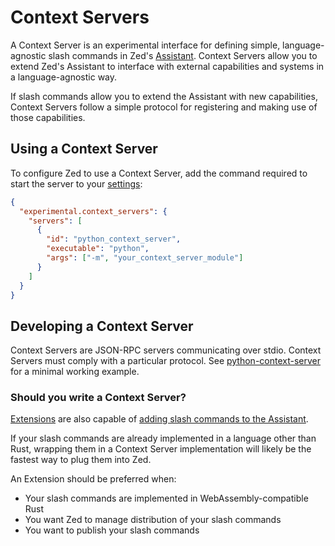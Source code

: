 # Context Servers

A Context Server is an experimental interface for defining simple, language-agnostic slash commands in Zed's [Assistant](./assistant.md). Context Servers allow you to extend Zed's Assistant to interface with external capabilities and systems in a language-agnostic way.

If slash commands allow you to extend the Assistant with new capabilities, Context Servers follow a simple protocol for registering and making use of those capabilities.

## Using a Context Server

To configure Zed to use a Context Server, add the command required to start the server to your [settings](../configuring-zed.md):

```json
{
  "experimental.context_servers": {
    "servers": [
      {
        "id": "python_context_server",
        "executable": "python",
        "args": ["-m", "your_context_server_module"]
      }
    ]
  }
}
```

## Developing a Context Server

Context Servers are JSON-RPC servers communicating over stdio. Context Servers must comply with a particular protocol. See [python-context-server](https://github.com/zed-industries/python-context-server) for a minimal working example.

### Should you write a Context Server?

[Extensions](../extensions.md) are also capable of [adding slash commands to the Assistant](../extensions/slash-commands.md).

If your slash commands are already implemented in a language other than Rust, wrapping them in a Context Server implementation will likely be the fastest way to plug them into Zed.

An Extension should be preferred when:

- Your slash commands are implemented in WebAssembly-compatible Rust
- You want Zed to manage distribution of your slash commands
- You want to publish your slash commands
